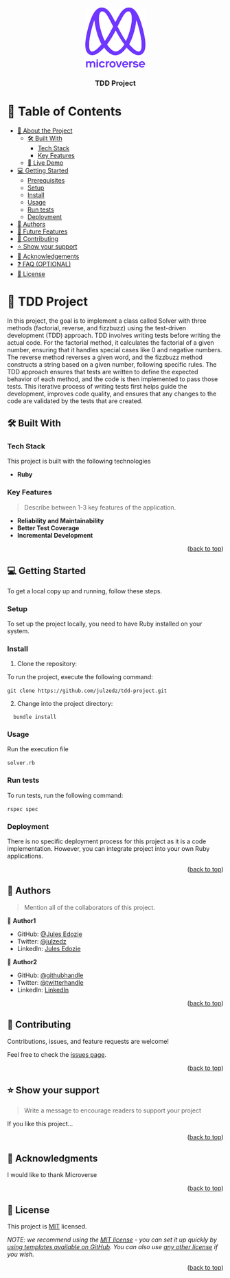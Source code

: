 <a name="readme-top"></a>

<!--
!!! IMPORTANT !!!
This README is an example of how you could professionally present your codebase. 
Writing documentation is a crucial part of your work as a professional software developer and cannot be ignored. 

You should modify this file to match your project and remove sections that don't apply.

REQUIRED SECTIONS:
- Table of Contents
- About the Project
  - Built With
  - Live Demo
- Getting Started
- Authors
- Future Features
- Contributing
- Show your support
- Acknowledgements
- License

OPTIONAL SECTIONS:
- FAQ

After you're finished please remove all the comments and instructions!

For more information on the importance of a professional README for your repositories: https://github.com/microverseinc/curriculum-transversal-skills/blob/main/documentation/articles/readme_best_practices.md
-->

<div align="center">
  <!-- You are encouraged to replace this logo with your own! Otherwise you can also remove it. -->
  <img src="murple_logo.png" alt="logo" width="140"  height="auto" />
  <br/>

  <h3><b>TDD Project</b></h3>

</div>

<!-- TABLE OF CONTENTS -->

# 📗 Table of Contents

- [📖 About the Project](#about-project)
  - [🛠 Built With](#built-with)
    - [Tech Stack](#tech-stack)
    - [Key Features](#key-features)
  - [🚀 Live Demo](#live-demo)
- [💻 Getting Started](#getting-started)
  - [Prerequisites](#prerequisites)
  - [Setup](#setup)
  - [Install](#install)
  - [Usage](#usage)
  - [Run tests](#run-tests)
  - [Deployment](#deployment)
- [👥 Authors](#authors)
- [🔭 Future Features](#future-features)
- [🤝 Contributing](#contributing)
- [⭐️ Show your support](#support)
- [🙏 Acknowledgements](#acknowledgements)
- [❓ FAQ (OPTIONAL)](#faq)
- [📝 License](#license)

<!-- PROJECT DESCRIPTION -->

# 📖 TDD Project <a name="about-project"></a>

In this project, the goal is to implement a class called Solver with three methods (factorial, reverse, and fizzbuzz) using the test-driven development (TDD) approach. TDD involves writing tests before writing the actual code. For the factorial method, it calculates the factorial of a given number, ensuring that it handles special cases like 0 and negative numbers. The reverse method reverses a given word, and the fizzbuzz method constructs a string based on a given number, following specific rules. The TDD approach ensures that tests are written to define the expected behavior of each method, and the code is then implemented to pass those tests. This iterative process of writing tests first helps guide the development, improves code quality, and ensures that any changes to the code are validated by the tests that are created.

## 🛠 Built With <a name="built-with"></a>

### Tech Stack <a name="tech-stack"></a>

This project is built with the following technologies

- **Ruby**


<!-- Features -->

### Key Features <a name="key-features"></a>

> Describe between 1-3 key features of the application.

- **Reliability and Maintainability**
- **Better Test Coverage**
- **Incremental Development**

<p align="right">(<a href="#readme-top">back to top</a>)</p>


<!-- GETTING STARTED -->

## 💻 Getting Started <a name="getting-started"></a>

To get a local copy up and running, follow these steps.


### Setup

To set up the project locally, you need to have Ruby installed on your system.


### Install

1. Clone the repository:

To run the project, execute the following command:

```git clone https://github.com/julzedz/tdd-project.git```


2. Change into the project directory:

```cd tdd-project 
  bundle install
```

### Usage

Run the execution file

```solver.rb```


### Run tests

To run tests, run the following command:



```rspec spec```


### Deployment

There is no specific deployment process for this project as it is a code implementation. However, you can integrate project into your own Ruby applications.

<p align="right">(<a href="#readme-top">back to top</a>)</p>

<!-- AUTHORS -->

## 👥 Authors <a name="authors"></a>

> Mention all of the collaborators of this project.

👤 **Author1**

- GitHub: [@Jules Edozie](https://github.com/julzedz)
- Twitter: [@julzedz](https://twitter.com/twitterhandle)
- LinkedIn: [Jules Edozie](https://linkedin.com/in/linkedinhandle)

👤 **Author2**

- GitHub: [@githubhandle](https://github.com/githubhandle)
- Twitter: [@twitterhandle](https://twitter.com/twitterhandle)
- LinkedIn: [LinkedIn](https://linkedin.com/in/linkedinhandle)

<p align="right">(<a href="#readme-top">back to top</a>)</p>




<!-- CONTRIBUTING -->

## 🤝 Contributing <a name="contributing"></a>

Contributions, issues, and feature requests are welcome!

Feel free to check the [issues page](../../issues/).

<p align="right">(<a href="#readme-top">back to top</a>)</p>

<!-- SUPPORT -->

## ⭐️ Show your support <a name="support"></a>

> Write a message to encourage readers to support your project

If you like this project...

<p align="right">(<a href="#readme-top">back to top</a>)</p>

<!-- ACKNOWLEDGEMENTS -->

## 🙏 Acknowledgments <a name="acknowledgements"></a>


I would like to thank Microverse

<p align="right">(<a href="#readme-top">back to top</a>)</p>



## 📝 License <a name="license"></a>

This project is [MIT](./LICENSE) licensed.

_NOTE: we recommend using the [MIT license](https://choosealicense.com/licenses/mit/) - you can set it up quickly by [using templates available on GitHub](https://docs.github.com/en/communities/setting-up-your-project-for-healthy-contributions/adding-a-license-to-a-repository). You can also use [any other license](https://choosealicense.com/licenses/) if you wish._

<p align="right">(<a href="#readme-top">back to top</a>)</p>
